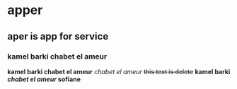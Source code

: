 # apper
## aper is app for service 
### kamel barki chabet el ameur
**kamel barki chabet el ameur**
*chabet el ameur*
~~this text is delete~~
**kamel barki _chabet el ameur_ sofiane**
